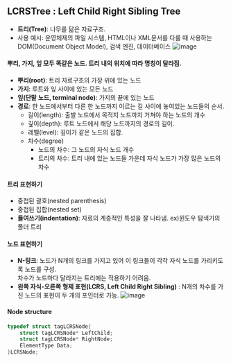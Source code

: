 ## LCRSTree : Left Child Right Sibling Tree
>

* **트리(Tree)**: 나무를 닮은 자료구조.
* 사용 예시: 운영체제의 파일 시스템, HTML이나 XML문서를 다룰 때 사용하는 DOM(Document Object Model), 검색 엔진, 데이터베이스
![image](https://user-images.githubusercontent.com/22133824/144130887-066f1f7a-2516-4fc2-acbf-a04b50b77e01.png)

#### 뿌리, 가지, 잎 모두 똑같은 노드. 트리 내의 위치에 따라 명칭이 달라짐.
* **뿌리(root)**: 트리 자료구조의 가장 위에 있는 노드
* **가지**: 루트와 잎 사이에 있는 모든 노드
* **잎(단말 노드, terminal node)**: 가지의 끝에 있는 노드
* **경로**: 한 노드에서부터 다른 한 노드까지 이르는 길 사이에 놓여있는 노드들의 순서.
  * 길이(length): 출발 노드에서 목적지 노드까지 거쳐야 하는 노드의 개수
  * 깊이(depth): 루트 노드에서 해당 노드까지의 경로의 길이.
  * 레벨(level): 깊이가 같은 노드의 집합.
  * 차수(degree)
    * 노드의 차수: 그 노드의 자식 노드 개수
    * 트리의 차수: 트리 내에 있는 노드들 가운데 자식 노드가 가장 많은 노드의 차수

#### 트리 표현하기
* 중첩된 괄호(nested parenthesis)
* 중첩된 집합(nested set)
* **들여쓰기(indentation)**: 자료의 계층적인 특성을 잘 나타냄. ex)윈도우 탐색기의 폴더 트리

#### 노드 표현하기
* **N-링크**: 노드가 N개의 링크를 가지고 있어 이 링크들이 각각 자식 노드를 가리키도록 노드를 구성.<br/>차수가 노드마다 달라지는 트리에는 적용하기 어려움.
* **왼쪽 자식-오른쪽 형제 표현(LCRS, Left Child Right Sibling)** : N개의 차수를 가진 노드의 표현이 두 개의 포인터로 가능.
![image](https://user-images.githubusercontent.com/22133824/144132142-e039e8b0-4bfb-4b85-9c5b-fd3cb92a76db.png)

#### Node structure
```C
typedef struct tagLCRSNode{
    struct tagLCRSNode* LeftChild;
    struct tagLCRSNode* RightNode;
    ElementType Data;
}LCRSNode;
```



